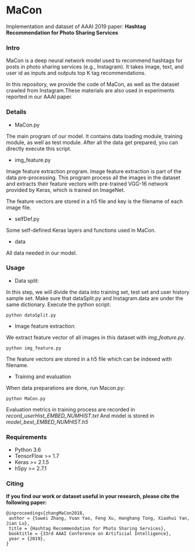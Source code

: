 # MaCon

Implementation and dataset of AAAI 2019 paper:
**Hashtag Recommendation for Photo Sharing Services**

### Intro

MaCon is a deep neural network model used to recommend hashtags for posts in photo sharing services (e.g., Instagram). It takes image, text, and user id as inputs and outputs top K tag recommendations.

In this repository, we provide the code of MaCon, as well as the dataset crawled from Instagram.These materials are also used in experiments
reported in our AAAI paper.

### Details

- MaCon.py

The main program of our model. It contains data loading module, training module, as well as test module.
After all the data get prepared, you can directly execute this script.

- img_feature.py

Image feature extraction program. Image feature extraction is part of the data pre-processing.
This program process all the images in the dataset and extracts their feature vectors with pre-trained
VGG-16 network provided by Keras, which is trained on ImageNet.

The feature vectors are stored in a h5 file and key is the filename of each image file.

- selfDef.py

Some self-defined Keras layers and functions used in MaCon.

- data

All data needed in our model.

### Usage

- Data split:

In this step, we will divide the data into training set, test set and user history sample set.
Make sure that dataSplit.py and Instagram.data are under the same dictionary.
Execute the python script:
```
python dataSplit.py
```
- Image feature extraction:

We extract feature vector of all images in this dataset with *img_feature.py*.
```
python img_feature.py
```
The feature vectors are stored in a h5 file which can be indexed with filename.

- Training and evaluation

When data preparations are done, run Macon.py:
```
python MaCon.py
```
Evaluation metrics in training process are recorded in *record_userHist_EMBED_NUMHIST.txt*
And model is stored in *model_best_EMBED_NUMHIST.h5*


### Requirements

- Python 3.6
- TensorFlow >= 1.7
- Keras >= 2.1.5
- h5py >= 2.7.1

### Citing
**If you find our work or dataset useful in your research, please cite the following paper:**
```
@inproceedings{zhangMaCon2018,
 author = {Suwei Zhang, Yuan Yao, Feng Xu, Hanghang Tong, Xiaohui Yan, Jian Lu},
 title = {Hashtag Recommendation for Photo Sharing Services},
 booktitle = {33rd AAAI Conference on Artificial Intelligence},
 year = {2019},
}
```

